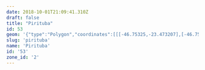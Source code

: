 ```yaml
---
date: 2018-10-01T21:09:41.310Z
draft: false
title: "Pirituba"
id: 53
geom: '{"type":"Polygon","coordinates":[[[-46.75325,-23.473207],[-46.752798,-23.474138],[-46.752431,-23.47544],[-46.752599,-23.476686],[-46.752548,-23.477629],[-46.75282,-23.478468],[-46.752921,-23.479124],[-46.753699,-23.479658],[-46.753788,-23.480712],[-46.754723,-23.481542],[-46.755179,-23.481551],[-46.755443,-23.481921],[-46.755521,-23.482253],[-46.755465,-23.482522],[-46.755326,-23.48275],[-46.755069,-23.48295],[-46.754827,-23.483362],[-46.754268,-23.483142],[-46.753834,-23.483769],[-46.753616,-23.483897],[-46.753177,-23.483873],[-46.752641,-23.483757],[-46.752192,-23.483911],[-46.751567,-23.483919],[-46.750188,-23.484698],[-46.748436,-23.485223],[-46.748126,-23.48524],[-46.747603,-23.484869],[-46.747309,-23.484815],[-46.746916,-23.485076],[-46.745734,-23.485464],[-46.744918,-23.484851],[-46.744616,-23.484703],[-46.744094,-23.484592],[-46.743839,-23.484323],[-46.743674,-23.484269],[-46.743157,-23.484282],[-46.742717,-23.484193],[-46.742256,-23.484263],[-46.741839,-23.484371],[-46.741589,-23.484502],[-46.740681,-23.485257],[-46.739379,-23.486187],[-46.738661,-23.486511],[-46.737462,-23.486803],[-46.737217,-23.487673],[-46.73669,-23.489015],[-46.736192,-23.489935],[-46.735587,-23.490807],[-46.734874,-23.491651],[-46.732767,-23.493765],[-46.731758,-23.494861],[-46.730985,-23.495848],[-46.730194,-23.497305],[-46.730149,-23.497513],[-46.729614,-23.498111],[-46.728047,-23.500145],[-46.723951,-23.504696],[-46.720433,-23.509357],[-46.719714,-23.508761],[-46.719197,-23.508504],[-46.718368,-23.508237],[-46.717467,-23.508109],[-46.716887,-23.508099],[-46.714317,-23.508299],[-46.713576,-23.50829],[-46.707625,-23.508798],[-46.705779,-23.508733],[-46.705959,-23.506981],[-46.706298,-23.505961],[-46.706597,-23.502072],[-46.707199,-23.497822],[-46.70759,-23.496789],[-46.709558,-23.493889],[-46.70991,-23.493178],[-46.710162,-23.491984],[-46.710943,-23.48681],[-46.710867,-23.486325],[-46.71065,-23.485898],[-46.709707,-23.484856],[-46.708391,-23.482893],[-46.708309,-23.482516],[-46.708421,-23.481668],[-46.708384,-23.481249],[-46.707696,-23.47887],[-46.70738,-23.478232],[-46.707974,-23.477918],[-46.708345,-23.477618],[-46.708508,-23.477387],[-46.709495,-23.476717],[-46.709751,-23.476423],[-46.710355,-23.476042],[-46.71046,-23.475871],[-46.710706,-23.474744],[-46.71069,-23.47445],[-46.710408,-23.473791],[-46.710214,-23.473662],[-46.710063,-23.473307],[-46.710404,-23.472344],[-46.710685,-23.472182],[-46.711022,-23.471587],[-46.710938,-23.470841],[-46.710694,-23.469992],[-46.7112,-23.469851],[-46.71166,-23.469627],[-46.711851,-23.469029],[-46.711694,-23.468364],[-46.71141,-23.467996],[-46.711385,-23.467702],[-46.711466,-23.467111],[-46.713665,-23.464141],[-46.713845,-23.463792],[-46.714375,-23.462272],[-46.715038,-23.461403],[-46.715436,-23.460535],[-46.715493,-23.459728],[-46.715107,-23.459016],[-46.715075,-23.45841],[-46.714918,-23.458008],[-46.714355,-23.457268],[-46.713719,-23.456148],[-46.712915,-23.455494],[-46.712538,-23.455096],[-46.711994,-23.454316],[-46.711881,-23.454066],[-46.71205,-23.453714],[-46.713116,-23.452407],[-46.714015,-23.451174],[-46.714223,-23.450992],[-46.714662,-23.45079],[-46.715814,-23.450673],[-46.715845,-23.451151],[-46.716032,-23.451544],[-46.716569,-23.451893],[-46.717398,-23.452133],[-46.71753,-23.452315],[-46.717885,-23.452592],[-46.718617,-23.452818],[-46.718809,-23.452954],[-46.71886,-23.453286],[-46.719049,-23.453598],[-46.719836,-23.453999],[-46.720046,-23.454203],[-46.720253,-23.454696],[-46.720545,-23.456068],[-46.720606,-23.456773],[-46.720519,-23.456963],[-46.720365,-23.457076],[-46.720122,-23.457141],[-46.71967,-23.457134],[-46.719444,-23.45723],[-46.719334,-23.45738],[-46.719077,-23.458113],[-46.736246,-23.462538],[-46.740031,-23.465266],[-46.740529,-23.465652],[-46.741718,-23.466756],[-46.745081,-23.469193],[-46.745606,-23.468324],[-46.745817,-23.467606],[-46.745856,-23.466609],[-46.745629,-23.465692],[-46.7472,-23.465622],[-46.747729,-23.465702],[-46.747939,-23.465875],[-46.749169,-23.466089],[-46.749431,-23.466278],[-46.749781,-23.466416],[-46.750914,-23.467236],[-46.750731,-23.467573],[-46.750765,-23.467858],[-46.751321,-23.468494],[-46.751828,-23.469252],[-46.752439,-23.469339],[-46.752666,-23.469253],[-46.752689,-23.469359],[-46.752927,-23.469473],[-46.753132,-23.469666],[-46.753417,-23.472624],[-46.75325,-23.473207]]]}'
slug: 'pirituba'
name: 'Pirituba'
id: '53'
zone_id: '2'
---
```

		